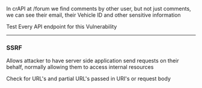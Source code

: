 

In crAPI at /forum we find comments by other user, but not just comments, we can see their email, their Vehicle ID and other sensitive information

Test Every API endpoint for this Vulnerability

---

### SSRF

Allows attacker to have server side application send requests on their behalf, normally allowing them to access internal resources

Check for URL's and partial URL's passed in URI's or request body



